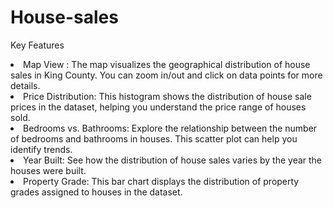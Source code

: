 # House-sales

Key Features
													
														
<li> Map View : The map visualizes the geographical distribution of house sales in King County. You can zoom in/out and click on data points for more details.</li>
														<li>Price Distribution: This histogram shows the distribution of house sale prices in the dataset, helping you understand the price range of houses sold.</li>

<li>Bedrooms vs. Bathrooms: Explore the relationship between the number of bedrooms and bathrooms in houses. This scatter plot can help you identify trends.</li>
															
<li>Year Built: See how the distribution of house sales varies by the year the houses were built.</li>
												<li>Property Grade: This bar chart displays the distribution of property grades assigned to houses in the dataset.</li>
